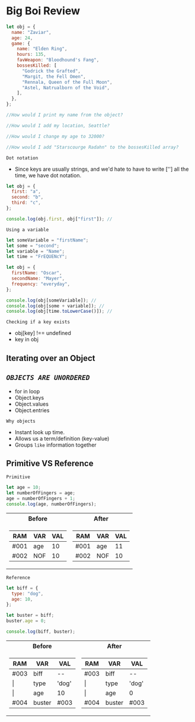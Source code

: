 # Big Boi Review

```js
let obj = {
  name: "Zaviar",
  age: 24,
  game: {
    name: "Elden Ring",
    hours: 135,
    favWeapon: "Bloodhound's Fang",
    bossesKilled: [
      "Godrick the Grafted",
      "Margit, the Fell Omen",
      "Rennala, Queen of the Full Moon",
      "Astel, Natrualborn of the Void",
    ],
  },
};

//How would I print my name from the object?

//How would I add my location, Seattle?

//How would I change my age to 32000?

//How would I add "Starscourge Radahn" to the bossesKilled array?
```

`Dot notation`

- Since keys are usually strings, and we'd hate to have to write [''] all the time, we have dot notation.

```js
let obj = {
  first: "a",
  second: "b",
  third: "c",
};

console.log(obj.first, obj["first"]); //
```

`Using a variable`

```js
let someVariable = "firstName";
let some = "second";
let variable = "Name";
let time = "FrEQUENcY";

let obj = {
  firstName: "Oscar",
  secondName: "Mayer",
  frequency: "everyday",
};

console.log(obj[someVariable]); //
console.log(obj[some + variable]); //
console.log(obj[time.toLowerCase()]); //
```

`Checking if a key exists`

- obj[key] !== undefined
- key in obj

## Iterating over an Object

## **_`OBJECTS ARE UNORDERED`_**

- for in loop
- Object.keys
- Object.values
- Object.entries

`Why objects`

- Instant look up time.
- Allows us a term/definition (key-value)
- Groups `like` information together

## Primitive VS Reference

`Primitive`

```js
let age = 10;
let numberOfFingers = age;
age = numberOfFingers + 1;
console.log(age, numberOfFingers);
```

<table>
<tr><th>Before</th><th>After</th></tr>
<tr><td>

| RAM  | VAR | VAL |
| ---- | --- | --- |
| #001 | age | 10  |
| #002 | NOF | 10  |

</td><td>

| RAM  | VAR | VAL |
| ---- | --- | --- |
| #001 | age | 11  |
| #002 | NOF | 10  |

</td></tr> </table>

`Reference`

```js
let biff = {
  type: "dog",
  age: 10,
};

let buster = biff;
buster.age = 0;

console.log(biff, buster);
```

  <table>
<tr><th>Before</th><th>After</th></tr>
<tr><td>

| RAM  | VAR    | VAL   |
| ---- | ------ | ----- |
| #003 | biff   | --    |
| \|   | type   | 'dog' |
| \|   | age    | 10    |
| #004 | buster | #003  |

</td><td>

| RAM  | VAR    | VAL   |
| ---- | ------ | ----- |
| #003 | biff   | --    |
| \|   | type   | 'dog' |
| \|   | age    | 0     |
| #004 | buster | #003  |

</td></tr> </table>
